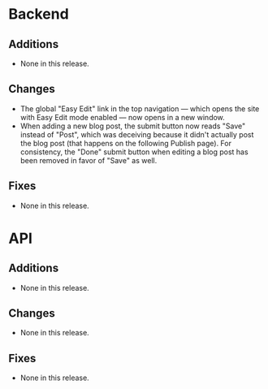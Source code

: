 # Backend

## Additions

*   None in this release.

## Changes

*   The global "Easy Edit" link in the top navigation — which opens the site
    with Easy Edit mode enabled — now opens in a new window.
*   When adding a new blog post, the submit button now reads "Save" instead of
    "Post", which was deceiving because it didn't actually post the blog post
    (that happens on the following Publish page). For consistency, the "Done"
    submit button when editing a blog post has been removed in favor of "Save"
    as well.

## Fixes

*   None in this release.

# API

## Additions

*   None in this release.

## Changes

*   None in this release.

## Fixes

*   None in this release.
